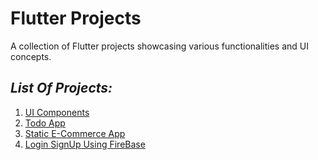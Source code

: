 # Flutter Projects
A collection of Flutter projects showcasing various functionalities and UI concepts.

## *List Of Projects:*
1. [UI Components](/UI-Components/)
2. [Todo App](/To-Do-List/my_todo/) 
3. [Static E-Commerce App](/e_commerce_app/)
4. [Login SignUp Using FireBase](/login_signup_firebase/)